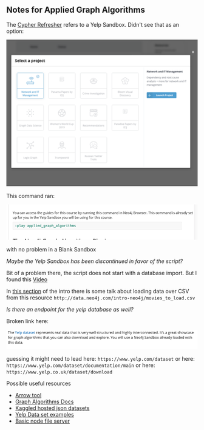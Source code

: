 ## Notes for Applied Graph Algorithms

The [Cypher Refresher](https://neo4j.com/graphacademy/online-training/applied-graph-algorithms/part-1/) refers to a Yelp Sandbox. Didn't see that as an option:

![Image](imgs/sandbox_choices.png)

This command ran:

![Image](imgs/yelp_play_cmd.png)

with no problem in a Blank Sandbox

_Maybe the Yelp Sandbox has been discontinued in favor of the script?_

Bit of a problem there, the script does not start with a database import. But I found this [Video](https://www.youtube.com/watch?v=7f2Tdn94JhY&feature=youtu.be)

In [this section](https://neo4j.com/graphacademy/online-training/introduction-to-neo4j/part-7/#_importing_data) of the intro there is some talk about loading data over CSV from this resource `http://data.neo4j.com/intro-neo4j/movies_to_load.csv`

_Is there an endpoint for the yelp database as well?_

Broken link here:

![Image](imgs/yelp_dataset_link.png)

guessing it might need to lead here: `https://www.yelp.com/dataset`
or here: `https://www.yelp.com/dataset/documentation/main`
or here: `https://www.yelp.co.uk/dataset/download`

Possible useful resources

- [Arrow tool](http://www.apcjones.com/arrows/)
- [Graph Algorithms Docs](https://neo4j.com/docs/graph-algorithms)
- [Kaggled hosted json datasets](https://www.kaggle.com/yelp-dataset)
- [Yelp Data set examples](https://github.com/Yelp/dataset-examples)
- [Basic node file server](https://stackoverflow.com/questions/7268033/basic-static-file-server-in-nodejs)
